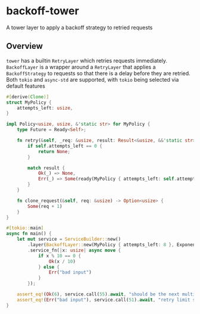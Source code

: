 # backoff-tower

A tower layer to apply a backoff strategy to retried requests

## Overview

`tower` has a builtin `RetryLayer` which retries requests immediately. 
`BackoffLayer` is a wrapper around a `RetryLayer` that applies a `BackoffStrategy` to requests
so that there is a delay before they are retried. Both `tokio` and `async-std` are supported, with `tokio` 
being selected via default features

```rust
#[derive(Clone)]
struct MyPolicy {
    attempts_left: usize,
}

impl Policy<usize, usize, &'static str> for MyPolicy {
    type Future = Ready<Self>;

    fn retry(&self, _req: &usize, result: Result<&usize, &&'static str>) -> Option<Self::Future> {
        if self.attempts_left == 0 {
            return None;
        }

        match result {
            Ok(_) => None,
            Err(_) => Some(ready(MyPolicy { attempts_left: self.attempts_left - 1 }))
        }
    }

    fn clone_request(&self, req: &usize) -> Option<usize> {
        Some(req + 1)
    }
}

#[tokio::main]
async fn main() {
    let mut service = ServiceBuilder::new()
        .layer(BackoffLayer::new(MyPolicy { attempts_left: 8 }, ExponentialBackoffStrategy))
        .service_fn(|x: usize| async move {
            if x % 10 == 0 {
                Ok(x / 10)
            } else {
                Err("bad input")
            }
        });

    assert_eq!(Ok(6), service.call(55).await, "should be the next multiple of 10 divided by 10");
    assert_eq!(Err("bad input"), service.call(51).await, "retry limit should have been hit");
}

```